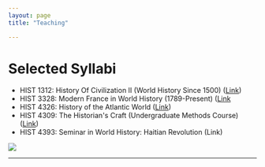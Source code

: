 ```yaml
---
layout: page
title: "Teaching"

---
```


# Selected Syllabi

- HIST 1312: History Of Civilization II (World History Since 1500) ([Link](https://docs.google.com/document/d/e/2PACX-1vTy0J2B8ThjjTelrk2Zu4tjJflP1I7WvBEytPV3_GZXlzNe3hQxmKMNjS8KlNy6Yg/pub))
- HIST 3328: Modern France in World History (1789-Present) ([Link](https://docs.google.com/document/d/e/2PACX-1vTy0J2B8ThjjTelrk2Zu4tjJflP1I7WvBEytPV3_GZXlzNe3hQxmKMNjS8KlNy6Yg/pub)
- HIST 4326: History of the Atlantic World ([Link](https://docs.google.com/document/d/e/2PACX-1vRQrcTgfKjSJch5Kvf35plFD98KGa27WnbYfodjJfFRlwJQ56zwKjqMA8o5as6Vig/pub))
- HIST 4309: The Historian&#39;s Craft (Undergraduate Methods Course) ([Link](https://docs.google.com/document/d/e/2PACX-1vT_wXnjqIm75bN9LYOWMovRwGhEwvMm-1N0lV4Ps6iQeuUNu550tOsuUAz9CqUgag/pub))
- HIST 4393: Seminar in World History: Haitian Revolution (Link)

<img src="{{ site.baseurl }}/montstmichel.gif">  

---
